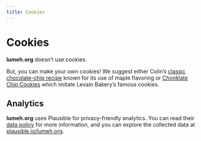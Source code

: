 ```yaml
---
title: Cookies
---
```


# Cookies

**lumeh.org** doesn’t use cookies.

But, you can make your own cookies! We suggest either Colin’s [classic chocolate-chip
recipe](/recipes/cookies/) known for its use of maple flavoring or [Chonklate Chip
Cookies](/recipes/chonklate-chip-cookies/) which imitate Levain Bakery’s famous cookies.

## Analytics

**lumeh.org** uses Plausible for privacy-friendly analytics. You can read their
<a href=https://plausible.io/data-policy rel=external target=_blank>data policy</a>
for more information, and you can explore the collected data at
<a href=https://plausible.io/lumeh.org rel=external target=_blank>plausible.io/lumeh.org</a>.
